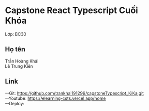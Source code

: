 # Capstone React Typescript Cuối Khóa

Lớp: BC30 
## Họ tên
Trần Hoàng Khải \
Lê Trung Kiên 

## Link
--Git: https://github.com/trankhai191299/capstoneTypescript_KiKa.git \
--Youtube: https://elearning-csts.vercel.app/home \
--Deploy: 